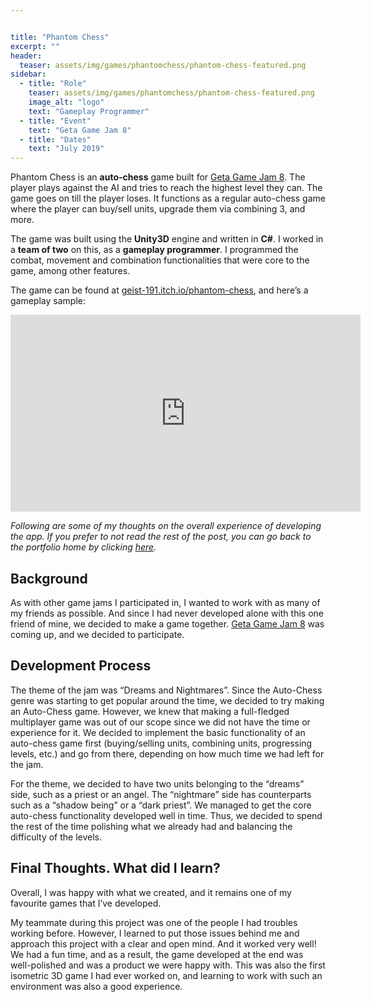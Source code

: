 ```yaml
---


title: "Phantom Chess"
excerpt: ""
header:
  teaser: assets/img/games/phantomchess/phantom-chess-featured.png
sidebar:
  - title: "Role"
    teaser: assets/img/games/phantomchess/phantom-chess-featured.png
    image_alt: "logo"
    text: "Gameplay Programmer"
  - title: "Event"
    text: "Geta Game Jam 8"
  - title: "Dates"
    text: "July 2019"
---
```


<!-- <img src="/assets/icons/github.svg" width="24" height="24"> [repo link]() -->

Phantom Chess is an **auto-chess** game built for [Geta Game Jam 8](https://itch.io/jam/geta-game-jam-8). The player plays against the AI and tries to reach the highest level they can. The game goes on till the player loses. It functions as a regular auto-chess game where the player can buy/sell units, upgrade them via combining 3, and more.

The game was built using the **Unity3D** engine and written in **C#**. I worked in a **team of two** on this, as a **gameplay programmer**. I programmed the combat, movement and combination functionalities that were core to the game, among other features.

The game can be found at [geist-191.itch.io/phantom-chess](https://geist-191.itch.io/phantom-chess), and here’s a gameplay sample:

<iframe width="560" height="315" src="https://www.youtube.com/embed/SIABluFUO4M" title="Phantom Chess Gameplay Sample" frameborder="0" allowfullscreen></iframe>

<!-- {% include gallery id="gallery1" layout="half" %} -->
<!-- caption="This is a sample gallery to go along with this case study." -->

<br/>

*Following are some of my thoughts on the overall experience of developing the app. If you prefer to not read the rest of the post, you can go back to the portfolio home by clicking [here](/projects).*


## Background

As with other game jams I participated in, I wanted to work with as many of my friends as possible. And since I had never developed alone with this one friend of mine, we decided to make a game together. [Geta Game Jam 8](https://itch.io/jam/geta-game-jam-8) was coming up, and we decided to participate.

## Development Process

The theme of the jam was “Dreams and Nightmares”. Since the Auto-Chess genre was starting to get popular around the time, we decided to try making an Auto-Chess game. However, we knew that making a full-fledged multiplayer game was out of our scope since we did not have the time or experience for it. We decided to implement the basic functionality of an auto-chess game first (buying/selling units, combining units, progressing levels, etc.) and go from there, depending on how much time we had left for the jam.

For the theme, we decided to have two units belonging to the “dreams” side, such as a priest or an angel. The “nightmare” side has counterparts such as a “shadow being” or a “dark priest”. We managed to get the core auto-chess functionality developed well in time. Thus, we decided to spend the rest of the time polishing what we already had and balancing the difficulty of the levels.

## Final Thoughts. What did I learn?

Overall, I was happy with what we created, and it remains one of my favourite games that I’ve developed.

My teammate during this project was one of the people I had troubles working before. However, I learned to put those issues behind me and approach this project with a clear and open mind. And it worked very well! We had a fun time, and as a result, the game developed at the end was well-polished and was a product we were happy with. This was also the first isometric 3D game I had ever worked on, and learning to work with such an environment was also a good experience.